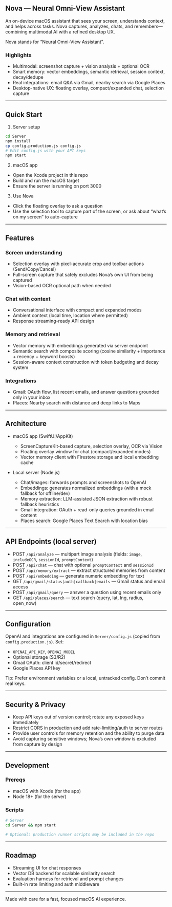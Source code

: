 ## Nova — Neural Omni-View Assistant

An on-device macOS assistant that sees your screen, understands context, and helps across tasks. Nova captures, analyzes, chats, and remembers—combining multimodal AI with a refined desktop UX.

Nova stands for “Neural Omni-View Assistant”.

### Highlights
- Multimodal: screenshot capture + vision analysis + optional OCR
- Smart memory: vector embeddings, semantic retrieval, session context, decay/dedupe
- Real integrations: email Q&A via Gmail, nearby search via Google Places
- Desktop-native UX: floating overlay, compact/expanded chat, selection capture

---

## Quick Start

1) Server setup
```bash
cd Server
npm install
cp config.production.js config.js
# Edit config.js with your API keys
npm start
```

2) macOS app
- Open the Xcode project in this repo
- Build and run the macOS target
- Ensure the server is running on port 3000

3) Use Nova
- Click the floating overlay to ask a question
- Use the selection tool to capture part of the screen, or ask about “what’s on my screen” to auto-capture

---

## Features

### Screen understanding
- Selection overlay with pixel-accurate crop and toolbar actions (Send/Copy/Cancel)
- Full-screen capture that safely excludes Nova’s own UI from being captured
- Vision-based OCR optional path when needed

### Chat with context
- Conversational interface with compact and expanded modes
- Ambient context (local time, location where permitted)
- Response streaming-ready API design

### Memory and retrieval
- Vector memory with embeddings generated via server endpoint
- Semantic search with composite scoring (cosine similarity + importance + recency + keyword boosts)
- Session-aware context construction with token budgeting and decay system

### Integrations
- Gmail: OAuth flow, list recent emails, and answer questions grounded only in your inbox
- Places: Nearby search with distance and deep links to Maps

---

## Architecture

- macOS app (SwiftUI/AppKit)
  - ScreenCaptureKit-based capture, selection overlay, OCR via Vision
  - Floating overlay window for chat (compact/expanded modes)
  - Vector memory client with Firestore storage and local embedding cache

- Local server (Node.js)
  - Chat/images: forwards prompts and screenshots to OpenAI
  - Embeddings: generates normalized embeddings (with a mock fallback for offline/dev)
  - Memory extraction: LLM-assisted JSON extraction with robust fallback heuristics
  - Gmail integration: OAuth + read-only queries grounded in email content
  - Places search: Google Places Text Search with location bias

---

## API Endpoints (local server)

- POST `/api/analyze` — multipart image analysis (fields: `image`, `includeOCR`, `sessionId`, `promptContext`)
- POST `/api/chat` — chat with optional `promptContext` and `sessionId`
- POST `/api/memory/extract` — extract structured memories from content
- POST `/api/embedding` — generate numeric embedding for text
- GET  `/api/gmail/status|auth|callback|emails` — Gmail status and email access
- POST `/api/gmail/query` — answer a question using recent emails only
- GET  `/api/places/search` — text search (query, lat, lng, radius, open_now)

---

## Configuration

OpenAI and integrations are configured in `Server/config.js` (copied from `config.production.js`). Set:
- `OPENAI_API_KEY`, `OPENAI_MODEL`
- Optional storage (S3/R2)
- Gmail OAuth: client id/secret/redirect
- Google Places API key

Tip: Prefer environment variables or a local, untracked config. Don’t commit real keys.

---

## Security & Privacy

- Keep API keys out of version control; rotate any exposed keys immediately
- Restrict CORS in production and add rate-limiting/auth to server routes
- Provide user controls for memory retention and the ability to purge data
- Avoid capturing sensitive windows; Nova’s own window is excluded from capture by design

---

## Development

### Prereqs
- macOS with Xcode (for the app)
- Node 18+ (for the server)

### Scripts
```bash
# Server
cd Server && npm start

# Optional: production runner scripts may be included in the repo
```

---

## Roadmap
- Streaming UI for chat responses
- Vector DB backend for scalable similarity search
- Evaluation harness for retrieval and prompt changes
- Built-in rate limiting and auth middleware


---

Made with care for a fast, focused macOS AI experience.
